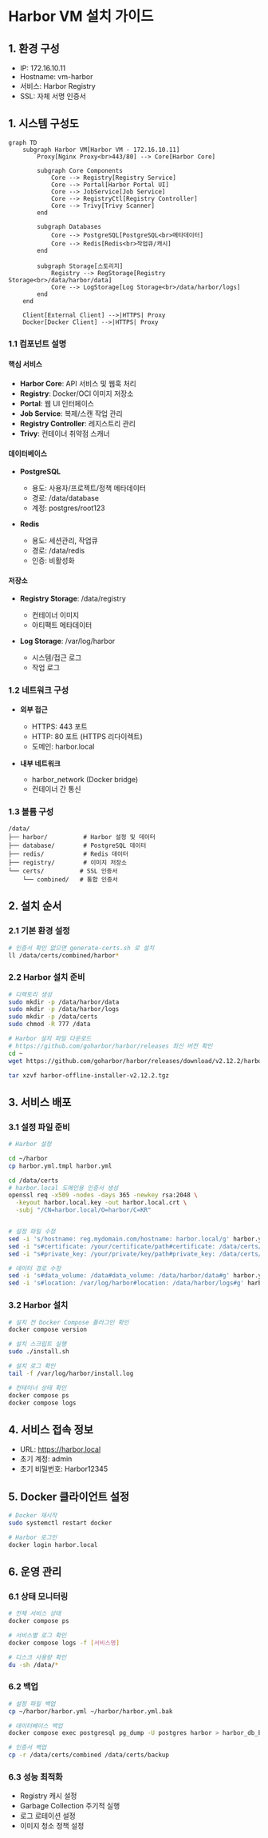 # Harbor VM 설치 가이드

## 1. 환경 구성
- IP: 172.16.10.11
- Hostname: vm-harbor
- 서비스: Harbor Registry
- SSL: 자체 서명 인증서

## 1. 시스템 구성도

```mermaid
graph TD
    subgraph Harbor VM[Harbor VM - 172.16.10.11]
        Proxy[Nginx Proxy<br>443/80] --> Core[Harbor Core]
        
        subgraph Core Components
            Core --> Registry[Registry Service]
            Core --> Portal[Harbor Portal UI]
            Core --> JobService[Job Service]
            Core --> RegistryCtl[Registry Controller]
            Core --> Trivy[Trivy Scanner]
        end
        
        subgraph Databases
            Core --> PostgreSQL[PostgreSQL<br>메타데이터]
            Core --> Redis[Redis<br>작업큐/캐시]
        end
        
        subgraph Storage[스토리지]
            Registry --> RegStorage[Registry Storage<br>/data/harbor/data]
            Core --> LogStorage[Log Storage<br>/data/harbor/logs]
        end
    end

    Client[External Client] -->|HTTPS| Proxy
    Docker[Docker Client] -->|HTTPS| Proxy
```

### 1.1 컴포넌트 설명

#### 핵심 서비스
- **Harbor Core**: API 서비스 및 웹훅 처리
- **Registry**: Docker/OCI 이미지 저장소
- **Portal**: 웹 UI 인터페이스
- **Job Service**: 복제/스캔 작업 관리
- **Registry Controller**: 레지스트리 관리
- **Trivy**: 컨테이너 취약점 스캐너

#### 데이터베이스
- **PostgreSQL**
  - 용도: 사용자/프로젝트/정책 메타데이터
  - 경로: /data/database
  - 계정: postgres/root123

- **Redis**
  - 용도: 세션관리, 작업큐
  - 경로: /data/redis
  - 인증: 비활성화

#### 저장소
- **Registry Storage**: /data/registry
  - 컨테이너 이미지
  - 아티팩트 메타데이터

- **Log Storage**: /var/log/harbor
  - 시스템/접근 로그
  - 작업 로그

### 1.2 네트워크 구성
- **외부 접근**
  - HTTPS: 443 포트
  - HTTP: 80 포트 (HTTPS 리다이렉트)
  - 도메인: harbor.local

- **내부 네트워크**
  - harbor_network (Docker bridge)
  - 컨테이너 간 통신

### 1.3 볼륨 구성
```plaintext
/data/
├── harbor/          # Harbor 설정 및 데이터
├── database/        # PostgreSQL 데이터
├── redis/           # Redis 데이터
├── registry/        # 이미지 저장소
└── certs/          # SSL 인증서
    └── combined/   # 통합 인증서
```

## 2. 설치 순서

### 2.1 기본 환경 설정
```bash
# 인증서 확인 없으면 generate-certs.sh 로 설치 
ll /data/certs/combined/harbor* 

```

### 2.2 Harbor 설치 준비
```bash
# 디렉토리 생성
sudo mkdir -p /data/harbor/data
sudo mkdir -p /data/harbor/logs
sudo mkdir -p /data/certs
sudo chmod -R 777 /data

# Harbor 설치 파일 다운로드
# https://github.com/goharbor/harbor/releases 최신 버전 확인 
cd ~
wget https://github.com/goharbor/harbor/releases/download/v2.12.2/harbor-offline-installer-v2.12.2.tgz

tar xzvf harbor-offline-installer-v2.12.2.tgz
```

## 3. 서비스 배포

### 3.1 설정 파일 준비
```bash
# Harbor 설정

cd ~/harbor
cp harbor.yml.tmpl harbor.yml

cd /data/certs
# harbor.local 도메인용 인증서 생성
openssl req -x509 -nodes -days 365 -newkey rsa:2048 \
  -keyout harbor.local.key -out harbor.local.crt \
  -subj "/CN=harbor.local/O=harbor/C=KR"


# 설정 파일 수정
sed -i 's/hostname: reg.mydomain.com/hostname: harbor.local/g' harbor.yml
sed -i "s#certificate: /your/certificate/path#certificate: /data/certs/harbor.local.crt#g" harbor.yml
sed -i "s#private_key: /your/private/key/path#private_key: /data/certs/harbor.local.key#g" harbor.yml

# 데이터 경로 수정
sed -i 's#data_volume: /data#data_volume: /data/harbor/data#g' harbor.yml
sed -i 's#location: /var/log/harbor#location: /data/harbor/logs#g' harbor.yml
```

### 3.2 Harbor 설치
```bash
# 설치 전 Docker Compose 플러그인 확인
docker compose version

# 설치 스크립트 실행 
sudo ./install.sh 

# 설치 로그 확인
tail -f /var/log/harbor/install.log

# 컨테이너 상태 확인
docker compose ps
docker compose logs
```

## 4. 서비스 접속 정보
- URL: https://harbor.local
- 초기 계정: admin
- 초기 비밀번호: Harbor12345

## 5. Docker 클라이언트 설정
```bash
# Docker 재시작
sudo systemctl restart docker

# Harbor 로그인
docker login harbor.local
```

## 6. 운영 관리

### 6.1 상태 모니터링
```bash
# 전체 서비스 상태
docker compose ps

# 서비스별 로그 확인
docker compose logs -f [서비스명]

# 디스크 사용량 확인
du -sh /data/*
```

### 6.2 백업
```bash
# 설정 파일 백업
cp ~/harbor/harbor.yml ~/harbor/harbor.yml.bak

# 데이터베이스 백업
docker compose exec postgresql pg_dump -U postgres harbor > harbor_db_backup.sql

# 인증서 백업
cp -r /data/certs/combined /data/certs/backup
```

### 6.3 성능 최적화
- Registry 캐시 설정
- Garbage Collection 주기적 실행
- 로그 로테이션 설정
- 이미지 청소 정책 설정
